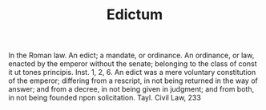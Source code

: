 ---
title: Edictum
letter: E
permalink: "/definitions/bld-edictum.html"
body: In the Roman law. An edict; a mandate, or ordinance. An ordinance, or law, enacted
  by the emperor without the senate; belonging to the class of const it ut tones principis.
  Inst. 1, 2, 6. An edict was a mere voluntary constitution of the emperor; differing
  from a rescript, in not being returned in the way of answer; and from a decree,
  in not being given in judgment; and from both, in not being founded npon solicitation.
  Tayl. Civil Law, 233
published_at: '2018-07-07'
source: Black's Law Dictionary 2nd Ed (1910)
layout: post
---